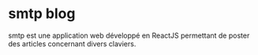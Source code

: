 # smtp blog

smtp est une application web développé en ReactJS permettant de poster des articles concernant divers claviers.

